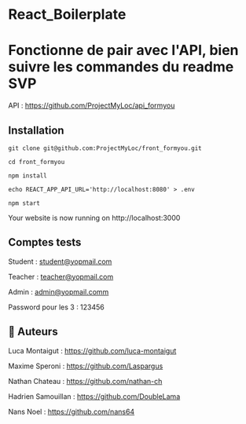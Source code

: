 # React_Boilerplate

# Fonctionne de pair avec l'API, bien suivre les commandes du readme SVP

API : https://github.com/ProjectMyLoc/api_formyou

## Installation

`git clone git@github.com:ProjectMyLoc/front_formyou.git`

`cd front_formyou`

`npm install`

`echo REACT_APP_API_URL='http://localhost:8080' > .env`

`npm start`

Your website is now running on http://localhost:3000

## Comptes tests

Student : student@yopmail.com

Teacher : teacher@yopmail.com

Admin : admin@yopmail.comm

Password pour les 3 : 123456

## 🐰 Auteurs
Luca Montaigut : https://github.com/luca-montaigut

Maxime Speroni : https://github.com/Laspargus

Nathan Chateau : https://github.com/nathan-ch

Hadrien Samouillan : https://github.com/DoubleLama

Nans Noel : https://github.com/nans64
